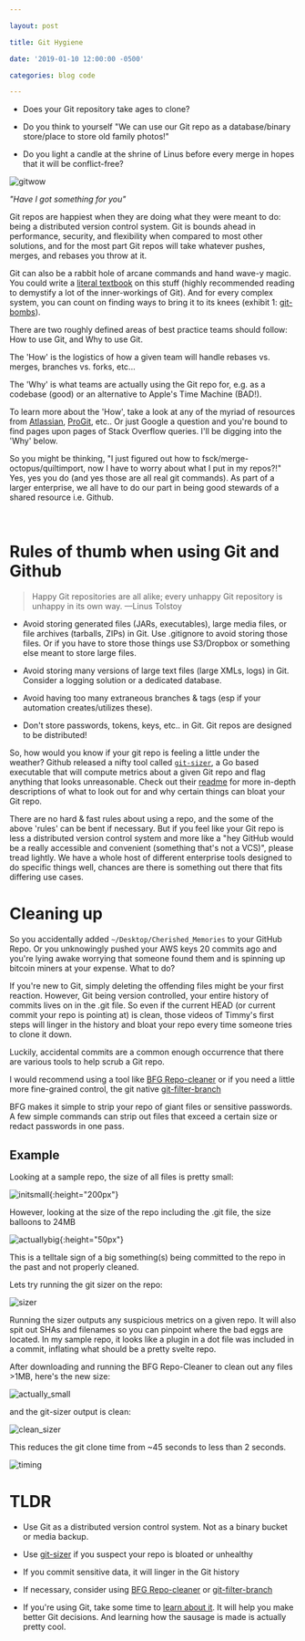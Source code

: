 ```yaml
---

layout: post

title: Git Hygiene

date: '2019-01-10 12:00:00 -0500'

categories: blog code

---
```


- Does your Git repository take ages to clone?

- Do you think to yourself "We can use our Git repo as a database/binary store/place to store old family photos!"

- Do you light a candle at the shrine of Linus before every merge in hopes that it will be conflict-free?

![gitwow](/assets/git_hygiene/gitproguy.jpg "gitwow") 

_"Have I got something for you"_

<!--more-->

Git repos are happiest when they are doing what they were meant to do: being a distributed version control system. Git is bounds ahead in performance, security, and flexibility when compared to most other solutions, and for the most part Git repos will take whatever pushes, merges, and rebases you throw at it.

Git can also be a rabbit hole of arcane commands and hand wave-y magic. You could write a [literal textbook](https://git-scm.com/book/en/v2) on this stuff (highly recommended reading to demystify a lot of the inner-workings of Git). And for every complex system, you can count on finding ways to bring it to its knees (exhibit 1: [git-bombs](https://kate.io/blog/git-bomb/)).

There are two roughly defined areas of best practice teams should follow: How to use Git, and Why to use Git.

The 'How' is the logistics of how a given team will handle rebases vs. merges, branches vs. forks, etc...

The 'Why' is what teams are actually using the Git repo for, e.g. as a codebase (good) or an alternative to Apple's Time Machine (BAD!).

To learn more about the 'How', take a look at any of the myriad of resources from [Atlassian](https://www.atlassian.com/git/tutorials), [ProGit](https://git-scm.com/book/en/v2), etc.. Or just Google a question and you're bound to find pages upon pages of Stack Overflow queries. I'll be digging into the 'Why' below.

So you might be thinking, "I just figured out how to fsck/merge-octopus/quiltimport, now I have to worry about what I put in my repos?!"  Yes, yes you do (and yes those are all real git commands). As part of a larger enterprise, we all have to do our part in being good stewards of a shared resource i.e. Github.

<br>

# Rules of thumb when using Git and Github

> Happy Git repositories are all alike; every unhappy Git repository is unhappy in its own way. —Linus Tolstoy

- Avoid storing generated files (JARs, executables), large media files, or file archives (tarballs, ZIPs) in Git. Use .gitignore to avoid storing those files. Or if you have to store those things use S3/Dropbox or something else meant to store large files.

- Avoid storing many versions of large text files (large XMLs, logs) in Git. Consider a logging solution or a dedicated database.

- Avoid having too many extraneous branches & tags (esp if your automation creates/utilizes these).

- Don't store passwords, tokens, keys, etc.. in Git. Git repos are designed to be distributed!

So, how would you know if your git repo is feeling a little under the weather? Github released a nifty tool called [`git-sizer`](https://github.com/github/git-sizer), a Go based executable that will compute metrics about a given Git repo and flag anything that looks unreasonable. Check out their [readme](https://github.com/github/git-sizer/blob/master/README.md) for more in-depth descriptions of what to look out for and why certain things can bloat your Git repo.

There are no hard & fast rules about using a repo, and the some of the above 'rules' can be bent if necessary. But if you feel like your Git repo is less a distributed version control system and more like a "hey GitHub would be a really accessible and convenient (something that's not a VCS)", please tread lightly. We have a whole host of different enterprise tools designed to do specific things well, chances are there is something out there that fits differing use cases.

# Cleaning up

So you accidentally added `~/Desktop/Cherished_Memories` to your GitHub Repo. Or you unknowingly pushed your AWS keys 20 commits ago and you're lying awake worrying that someone found them and is spinning up bitcoin miners at your expense. What to do?

If you're new to Git, simply deleting the offending files might be your first reaction. However, Git being version controlled, your entire history of commits lives on in the .git file. So even if the current HEAD (or current commit your repo is pointing at) is clean, those videos of Timmy's first steps will linger in the history and bloat your repo every time someone tries to clone it down.

Luckily, accidental commits are a common enough occurrence that there are various tools to help scrub a Git repo.

I would recommend using a tool like [BFG Repo-cleaner](https://rtyley.github.io/bfg-repo-cleaner/) or if you need a little more fine-grained control, the git native [git-filter-branch](http://git-scm.com/docs/git-filter-branch)

BFG makes it simple to strip your repo of giant files or sensitive passwords. A few simple commands can strip out files that exceed a certain size or redact passwords in one pass.

## **Example**

Looking at a sample repo, the size of all files is pretty small:

![initsmall](/assets/git_hygiene/small.png "small"){:height="200px"}

However, looking at the size of the repo including the .git file, the size balloons to 24MB

![actuallybig](/assets/git_hygiene/large.png "hefty"){:height="50px"}

This is a telltale sign of a big something(s) being committed to the repo in the past and not properly cleaned.

Lets try running the git sizer on the repo:

![sizer](/assets/git_hygiene/sizer.png "sized")

Running the sizer outputs any suspicious metrics on a given repo. It will also spit out SHAs and filenames so you can pinpoint where the bad eggs are located.  In my sample repo, it looks like a plugin in a dot file was included in a commit, inflating what should be a pretty svelte repo.

After downloading and running the BFG Repo-Cleaner to clean out any files >1MB, here's the new size:

![actually_small](/assets/git_hygiene/small-again.png "actually_small")

and the git-sizer output is clean:

![clean_sizer](/assets/git_hygiene/clean-sizer.png "clean_sizer")

This reduces the git clone time from ~45 seconds to less than 2 seconds.

![timing](/assets/git_hygiene/timing.png "timing")

# TLDR

- Use Git as a distributed version control system. Not as a binary bucket or media backup.

- Use [git-sizer](https://github.com/github/git-sizer) if you suspect your repo is bloated or unhealthy

- If you commit sensitive data, it will linger in the Git history

- If necessary, consider using [BFG Repo-cleaner](https://rtyley.github.io/bfg-repo-cleaner/) or [git-filter-branch](http://git-scm.com/docs/git-filter-branch)

- If you're using Git, take some time to [learn about it](https://git-scm.com/book/en/v2). It will help you make better Git decisions. And learning how the sausage is made is actually pretty cool.